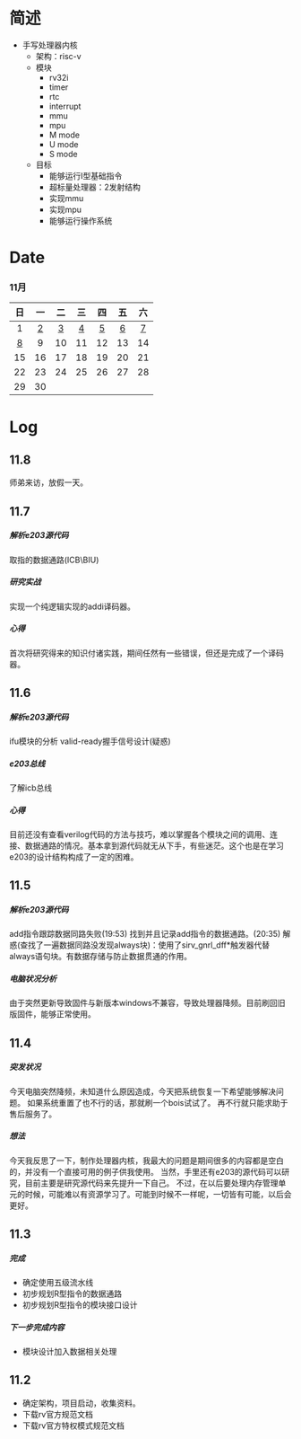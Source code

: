 # 简述
- 手写处理器内核
    - 架构：risc-v
    - 模块
        - rv32i
        - timer
        - rtc
        - interrupt
        - mmu
        - mpu
        - M mode
        - U mode
        - S mode
    - 目标
        - 能够运行I型基础指令
        - 超标量处理器：2发射结构
        - 实现mmu
        - 实现mpu
        - 能够运行操作系统

# Date 
### 11月
| 日         | 一         | 二         | 三         | 四         | 五         | 六         |
|:----------:|:----------:|:----------:|:----------:|:----------:|:----------:|:----------:|
| 1          | [2](#11.2) | [3](#11.3) | [4](#11.4) | [5](#11.5) | [6](#11.6) | [7](#11.7) |
| [8](#11.8) | 9          | 10         | 11         | 12         | 13         | 14         |
| 15         | 16         | 17         | 18         | 19         | 20         | 21         |
| 22         | 23         | 24         | 25         | 26         | 27         | 28         |
| 29         | 30         |

# Log

## 11.8
师弟来访，放假一天。


## 11.7
##### 解析e203源代码
取指的数据通路(ICB\BIU)
##### 研究实战
实现一个纯逻辑实现的addi译码器。
##### 心得 
首次将研究得来的知识付诸实践，期间任然有一些错误，但还是完成了一个译码器。


## 11.6
##### 解析e203源代码
ifu模块的分析
valid-ready握手信号设计(疑惑)
##### e203总线
了解icb总线
##### 心得
目前还没有查看verilog代码的方法与技巧，难以掌握各个模块之间的调用、连接、数据通路的情况。基本拿到源代码就无从下手，有些迷茫。这个也是在学习e203的设计结构构成了一定的困难。

## 11.5
##### 解析e203源代码
add指令跟踪数据同路失败(19:53)
找到并且记录add指令的数据通路。(20:35)
解惑(查找了一遍数据同路没发现always块)：使用了sirv_gnrl_dff*触发器代替always语句块。有数据存储与防止数据贯通的作用。
##### 电脑状况分析
由于突然更新导致固件与新版本windows不兼容，导致处理器降频。目前刷回旧版固件，能够正常使用。


## 11.4
##### 突发状况
今天电脑突然降频，未知道什么原因造成，今天把系统恢复一下希望能够解决问题。
如果系统重置了也不行的话，那就刷一个bois试试了。
再不行就只能求助于售后服务了。
##### 想法
今天我反思了一下，制作处理器内核，我最大的问题是期间很多的内容都是空白的，并没有一个直接可用的例子供我使用。
当然，手里还有e203的源代码可以研究，目前主要是研究源代码来先提升一下自己。
不过，在以后要处理内存管理单元的时候，可能难以有资源学习了。可能到时候不一样呢，一切皆有可能，以后会更好。



## 11.3
##### 完成
- 确定使用五级流水线
- 初步规划R型指令的数据通路
- 初步规划R型指令的模块接口设计
##### 下一步完成内容
- 模块设计加入数据相关处理


## 11.2
- 确定架构，项目启动，收集资料。
- 下载rv官方规范文档
- 下载rv官方特权模式规范文档


